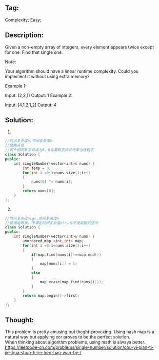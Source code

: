 ## Tag:
Complexity; Easy;
## Description:
Given a non-empty array of integers, every element appears twice except for one. Find that single one.

Note:

Your algorithm should have a linear runtime complexity. Could you implement it without using extra memory?

Example 1:

Input: [2,2,1]
Output: 1
Example 2:

Input: [4,1,2,1,2]
Output: 4

## Solution:
1.
```c++
//时间复杂度n,空间复杂度n
//使用异或
//两个相同数字异或为0，0与某数字异或结果为该数字
class Solution {
public:
    int singleNumber(vector<int>& nums) {
        int temp = 0;
        for(int i =0;i<nums.size();i++)
        {
            nums[0] ^= nums[i];
        }
        return nums[0];
    }
};
```
2.
```c++
//时间复杂度nlgn,空间复杂度n
//使用哈希表，不满足时间复杂度o(n)与不使用额外空间
class Solution {
public:
    int singleNumber(vector<int>& nums) {
        unordered_map <int,int> map;
        for(int i =0;i<nums.size();i++)
        {
            if(map.find(nums[i])==map.end())
            {
                map[nums[i]] = 1;
            }
            else
            {
                map.erase(map.find(nums[i]));
            }
        }
        return map.begin()->first;
    }
};
```

## Thought:
This problem is pretty amusing but thoght-provoking. Using hash map is a natural way but applying xor proves to be the perfect solution.<br>
When thinking about algorithm problems, using math is always better.<br>
https://leetcode-cn.com/problems/single-number/solution/cou-yi-pian-ti-jie-hua-shuo-ti-jie-hen-hao-wan-by-/

